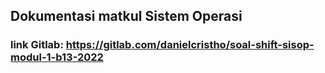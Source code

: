 ## Dokumentasi matkul Sistem Operasi
### link Gitlab: https://gitlab.com/danielcristho/soal-shift-sisop-modul-1-b13-2022

